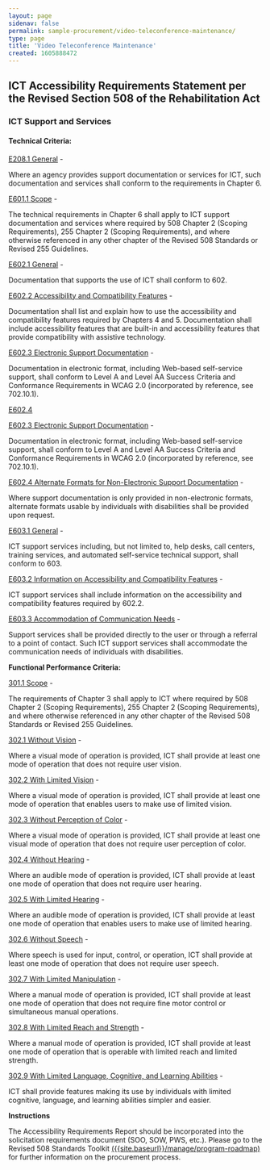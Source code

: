 ```yaml
---
layout: page 
sidenav: false 
permalink: sample-procurement/video-teleconference-maintenance/
type: page
title: 'Video Teleconference Maintenance'
created: 1605888472
---
```


## **ICT Accessibility Requirements Statement per the Revised Section 508 of the Rehabilitation Act**

### **ICT Support and Services**

#### **Technical Criteria:**

[E208.1 General][1] -

Where an agency provides support documentation or services for ICT, such documentation and services shall conform to the requirements in Chapter 6.

[E601.1 Scope][1] -

The technical requirements in Chapter 6 shall apply to ICT support documentation and services where required by 508 Chapter 2 (Scoping Requirements), 255 Chapter 2 (Scoping Requirements), and where otherwise referenced in any other chapter of the Revised 508 Standards or Revised 255 Guidelines.

[E602.1 General][2] -

Documentation that supports the use of ICT shall conform to 602.

[E602.2 Accessibility and Compatibility Features][2] -

Documentation shall list and explain how to use the accessibility and compatibility features required by Chapters 4 and 5. Documentation shall include accessibility features that are built-in and accessibility features that provide compatibility with assistive technology.

[E602.3 Electronic Support Documentation][2] -

Documentation in electronic format, including Web-based self-service support, shall conform to Level A and Level AA Success Criteria and Conformance Requirements in WCAG 2.0 (incorporated by reference, see 702.10.1).

[E602.4][2]

[E602.3 Electronic Support Documentation][3] -

Documentation in electronic format, including Web-based self-service support, shall conform to Level A and Level AA Success Criteria and Conformance Requirements in WCAG 2.0 (incorporated by reference, see 702.10.1).

[E602.4 Alternate Formats for Non-Electronic Support Documentation][3] -

Where support documentation is only provided in non-electronic formats, alternate formats usable by individuals with disabilities shall be provided upon request.

[E603.1 General][4] -

ICT support services including, but not limited to, help desks, call centers, training services, and automated self-service technical support, shall conform to 603.

[E603.2 Information on Accessibility and Compatibility Features][4] -

ICT support services shall include information on the accessibility and compatibility features required by 602.2.

[E603.3 Accommodation of Communication Needs][4] -

Support services shall be provided directly to the user or through a referral to a point of contact. Such ICT support services shall accommodate the communication needs of individuals with disabilities.

  


**Functional Performance Criteria:**

[301.1 Scope][5] - 

The requirements of Chapter 3 shall apply to ICT where required by 508 Chapter 2 (Scoping Requirements), 255 Chapter 2 (Scoping Requirements), and where otherwise referenced in any other chapter of the Revised 508 Standards or Revised 255 Guidelines.

[302.1 Without Vision][6] -

Where a visual mode of operation is provided, ICT shall provide at least one mode of operation that does not require user vision.

[302.2 With Limited Vision][6] -

Where a visual mode of operation is provided, ICT shall provide at least one mode of operation that enables users to make use of limited vision.

[302.3 Without Perception of Color][6] -

Where a visual mode of operation is provided, ICT shall provide at least one visual mode of operation that does not require user perception of color.

[302.4 Without Hearing][6] -

Where an audible mode of operation is provided, ICT shall provide at least one mode of operation that does not require user hearing.

[302.5 With Limited Hearing][6] -

Where an audible mode of operation is provided, ICT shall provide at least one mode of operation that enables users to make use of limited hearing.

[302.6 Without Speech][6] -

Where speech is used for input, control, or operation, ICT shall provide at least one mode of operation that does not require user speech.

[302.7 With Limited Manipulation][6] -

Where a manual mode of operation is provided, ICT shall provide at least one mode of operation that does not require fine motor control or simultaneous manual operations.

[302.8 With Limited Reach and Strength][6] -

Where a manual mode of operation is provided, ICT shall provide at least one mode of operation that is operable with limited reach and limited strength.

[302.9 With Limited Language, Cognitive, and Learning Abilities][6] -

ICT shall provide features making its use by individuals with limited cognitive, language, and learning abilities simpler and easier.

  


**Instructions**

The Accessibility Requirements Report should be incorporated into the solicitation requirements document (SOO, SOW, PWS, etc.). Please go to the Revised 508 Standards Toolkit [({{site.baseurl}}/manage/program-roadmap)][7] for further information on the procurement process.

 [1]: {{site.baseurl}}/ict-accessibility#e208_1_general
 [2]: {{site.baseurl}}/ict-accessibility#e602_1_general
 [3]: {{site.baseurl}}/ict-accessibility#e602_3__e602_4
 [4]: {{site.baseurl}}/ict-accessibility#e603_1__e603_2__e603_3
 [5]: {{site.baseurl}}/ict-accessibility#e301_1
 [6]: {{site.baseurl}}/ict-accessibility#e302_1
 [7]: {{site.baseurl}}/manage/program-roadmap